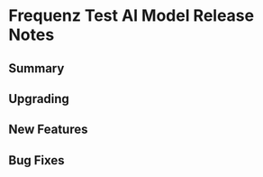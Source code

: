 # Frequenz Test AI Model Release Notes

## Summary

<!-- Here goes a general summary of what this release is about -->

## Upgrading

<!-- Here goes notes on how to upgrade from previous versions, including deprecations and what they should be replaced with --> 

## New Features

<!-- Here goes the main new features and examples or instructions on how to use them -->

## Bug Fixes

<!-- Here goes notable bug fixes that are worth a special mention or explanation -->
